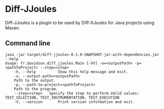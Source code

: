 # Diff-JJoules

Diff-JJoules is a plugin to be used by Diff-XJoules for Java projects using Maven.

## Command line

```
java -jar target/diff-jjoules-0.1.0-SNAPSHOT-jar-with-dependencies.jar --help
Usage: fr.davidson.diff_jjoules.Main [-hV] -o=<outputPath> -p=<pathToProject> --step=<step>
    -h, --help          Show this help message and exit.
    -o, --output-path=<outputPath>
    Path to the output.
    -p, --path-to-project=<pathToProject>
    Path to the program.
    --step=<step>   Specify the step to perform.Valid values: TEST_SELECTION, TEST_INSTRUMENTATION, TEST_EXECUTION
    -V, --version       Print version information and exit.
```